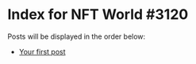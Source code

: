 # Index for NFT World #3120
Posts will be displayed in the order below:

- [Your first post](./001-first.md)

